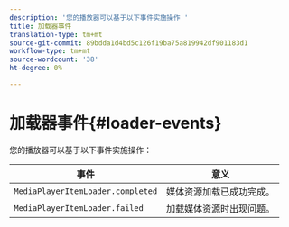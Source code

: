 ```yaml
---
description: '您的播放器可以基于以下事件实施操作 '
title: 加载器事件
translation-type: tm+mt
source-git-commit: 89bdda1d4bd5c126f19ba75a819942df901183d1
workflow-type: tm+mt
source-wordcount: '38'
ht-degree: 0%

---
```



# 加载器事件{#loader-events}

您的播放器可以基于以下事件实施操作：

| 事件 | 意义 |
|---|---|
| `MediaPlayerItemLoader.completed` | 媒体资源加载已成功完成。 |
| `MediaPlayerItemLoader.failed` | 加载媒体资源时出现问题。 |

